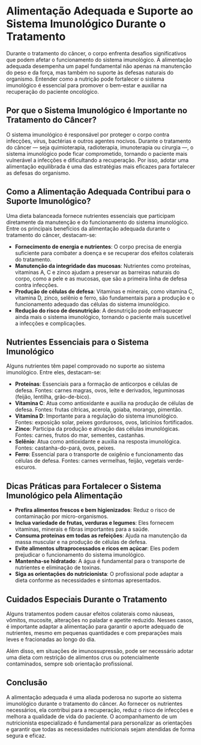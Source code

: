 
# Alimentação Adequada e Suporte ao Sistema Imunológico Durante o Tratamento

Durante o tratamento do câncer, o corpo enfrenta desafios significativos que podem afetar o funcionamento do sistema imunológico. A alimentação adequada desempenha um papel fundamental não apenas na manutenção do peso e da força, mas também no suporte às defesas naturais do organismo. Entender como a nutrição pode fortalecer o sistema imunológico é essencial para promover o bem-estar e auxiliar na recuperação do paciente oncológico.

## Por que o Sistema Imunológico é Importante no Tratamento do Câncer?

O sistema imunológico é responsável por proteger o corpo contra infecções, vírus, bactérias e outros agentes nocivos. Durante o tratamento do câncer — seja quimioterapia, radioterapia, imunoterapia ou cirurgia —, o sistema imunológico pode ficar comprometido, tornando o paciente mais vulnerável a infecções e dificultando a recuperação. Por isso, adotar uma alimentação equilibrada é uma das estratégias mais eficazes para fortalecer as defesas do organismo.

## Como a Alimentação Adequada Contribui para o Suporte Imunológico?

Uma dieta balanceada fornece nutrientes essenciais que participam diretamente da manutenção e do funcionamento do sistema imunológico. Entre os principais benefícios da alimentação adequada durante o tratamento do câncer, destacam-se:

- **Fornecimento de energia e nutrientes**: O corpo precisa de energia suficiente para combater a doença e se recuperar dos efeitos colaterais do tratamento.
- **Manutenção da integridade das mucosas**: Nutrientes como proteínas, vitaminas A, C e zinco ajudam a preservar as barreiras naturais do corpo, como a pele e as mucosas, que são a primeira linha de defesa contra infecções.
- **Produção de células de defesa**: Vitaminas e minerais, como vitamina C, vitamina D, zinco, selênio e ferro, são fundamentais para a produção e o funcionamento adequado das células do sistema imunológico.
- **Redução do risco de desnutrição**: A desnutrição pode enfraquecer ainda mais o sistema imunológico, tornando o paciente mais suscetível a infecções e complicações.

## Nutrientes Essenciais para o Sistema Imunológico

Alguns nutrientes têm papel comprovado no suporte ao sistema imunológico. Entre eles, destacam-se:

- **Proteínas**: Essenciais para a formação de anticorpos e células de defesa. Fontes: carnes magras, ovos, leite e derivados, leguminosas (feijão, lentilha, grão-de-bico).
- **Vitamina C**: Atua como antioxidante e auxilia na produção de células de defesa. Fontes: frutas cítricas, acerola, goiaba, morango, pimentão.
- **Vitamina D**: Importante para a regulação do sistema imunológico. Fontes: exposição solar, peixes gordurosos, ovos, laticínios fortificados.
- **Zinco**: Participa da produção e ativação das células imunológicas. Fontes: carnes, frutos do mar, sementes, castanhas.
- **Selênio**: Atua como antioxidante e auxilia na resposta imunológica. Fontes: castanha-do-pará, ovos, peixes.
- **Ferro**: Essencial para o transporte de oxigênio e funcionamento das células de defesa. Fontes: carnes vermelhas, feijão, vegetais verde-escuros.

## Dicas Práticas para Fortalecer o Sistema Imunológico pela Alimentação

- **Prefira alimentos frescos e bem higienizados**: Reduz o risco de contaminação por micro-organismos.
- **Inclua variedade de frutas, verduras e legumes**: Eles fornecem vitaminas, minerais e fibras importantes para a saúde.
- **Consuma proteínas em todas as refeições**: Ajuda na manutenção da massa muscular e na produção de células de defesa.
- **Evite alimentos ultraprocessados e ricos em açúcar**: Eles podem prejudicar o funcionamento do sistema imunológico.
- **Mantenha-se hidratado**: A água é fundamental para o transporte de nutrientes e eliminação de toxinas.
- **Siga as orientações do nutricionista**: O profissional pode adaptar a dieta conforme as necessidades e sintomas apresentados.

## Cuidados Especiais Durante o Tratamento

Alguns tratamentos podem causar efeitos colaterais como náuseas, vômitos, mucosite, alterações no paladar e apetite reduzido. Nesses casos, é importante adaptar a alimentação para garantir o aporte adequado de nutrientes, mesmo em pequenas quantidades e com preparações mais leves e fracionadas ao longo do dia.

Além disso, em situações de imunossupressão, pode ser necessário adotar uma dieta com restrição de alimentos crus ou potencialmente contaminados, sempre sob orientação profissional.

## Conclusão

A alimentação adequada é uma aliada poderosa no suporte ao sistema imunológico durante o tratamento do câncer. Ao fornecer os nutrientes necessários, ela contribui para a recuperação, reduz o risco de infecções e melhora a qualidade de vida do paciente. O acompanhamento de um nutricionista especializado é fundamental para personalizar as orientações e garantir que todas as necessidades nutricionais sejam atendidas de forma segura e eficaz.
```

